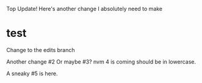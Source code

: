 Top Update!
Here's another change I absolutely need to make
# test
Change to the edits branch

Another change #2 
Or maybe #3?
nvm 4 is coming should be in lowercase.

A sneaky #5 is here.
